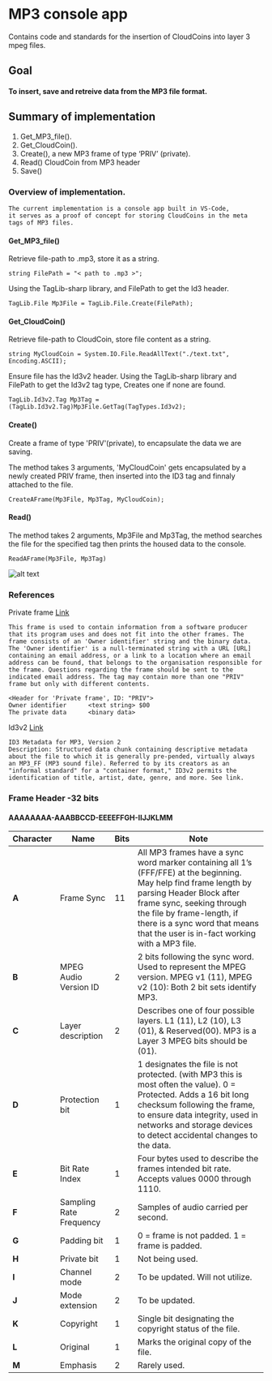 # MP3 console app
Contains code and standards for the insertion of CloudCoins into layer 3 mpeg files.


## Goal

#### To insert, save and retreive data from the MP3 file format.

## Summary of implementation

1) Get_MP3_file().
2) Get_CloudCoin().
3) Create(), a new MP3 frame of type ‘PRIV’ (private).
5) Read()  CloudCoin from MP3 header
6) Save()


### Overview of implementation.

    The current implementation is a console app built in VS-Code,
    it serves as a proof of concept for storing CloudCoins in the meta tags of MP3 files.
    
    
#### Get_MP3_file()

Retrieve file-path to .mp3, store it as a string.
```
string FilePath = "< path to .mp3 >";
```

Using the TagLib-sharp library, and FilePath to get the Id3 header.
```
TagLib.File Mp3File = TagLib.File.Create(FilePath);
```

#### Get_CloudCoin()

Retrieve file-path to CloudCoin, store file content as a string.
```
string MyCloudCoin = System.IO.File.ReadAllText("./text.txt", Encoding.ASCII);
```

Ensure file has the Id3v2 header.
Using the TagLib-sharp library and FilePath to get the Id3v2 tag type, Creates one if none are found.
```
TagLib.Id3v2.Tag Mp3Tag = (TagLib.Id3v2.Tag)Mp3File.GetTag(TagTypes.Id3v2);
```

#### Create()
Create a frame of type 'PRIV'(private), to encapsulate the data we are saving.

The method takes 3 arguments, 'MyCloudCoin' gets encapsulated by a newly created PRIV frame, then inserted into the ID3 tag and finnaly attached to the file.
```
CreateAFrame(Mp3File, Mp3Tag, MyCloudCoin);
```


#### Read()

The method takes 2 arguments, Mp3File and Mp3Tag, the method searches the file for the specified tag then prints the housed data to the console.
```
ReadAFrame(Mp3File, Mp3Tag)
```


![alt text](https://raw.githubusercontent.com/CloudCoinConsortium/MP3_console/blob/master/Mp3Standard.png)



### References

Private frame [Link](http://id3.org/id3v2.4.0-frames)

    This frame is used to contain information from a software producer that its program uses and does not fit into the other frames. The frame consists of an 'Owner identifier' string and the binary data. The 'Owner identifier' is a null-terminated string with a URL [URL] containing an email address, or a link to a location where an email address can be found, that belongs to the organisation responsible for the frame. Questions regarding the frame should be sent to the indicated email address. The tag may contain more than one "PRIV" frame but only with different contents.

    <Header for 'Private frame', ID: "PRIV">
    Owner identifier      <text string> $00
    The private data      <binary data>

Id3v2 [Link](https://www.loc.gov/preservation/digital/formats/fdd/fdd000108.shtml)

    ID3 Metadata for MP3, Version 2
    Description: Structured data chunk containing descriptive metadata about the file to which it is generally pre-pended, virtually always an MP3_FF (MP3 sound file). Referred to by its creators as an "informal standard" for a "container format," ID3v2 permits the identification of title, artist, date, genre, and more. See link.







### Frame Header -32 bits
#### AAAAAAAA-AAABBCCD-EEEEFFGH-IIJJKLMM

Character | Name | Bits | Note
--- | --- | --- | ---
**A** | Frame Sync | 11 | All MP3 frames have a sync word marker containing all 1’s (FFF/FFE) at the beginning. May help find frame length by parsing Header Block after frame sync, seeking through the file by frame-length, if there is a sync word that means that the user is in-fact working with a MP3 file.
**B** | MPEG Audio Version ID | 2 | 2 bits following the sync word. Used to represent the MPEG version. MPEG v1 (11), MPEG v2 (10): Both 2 bit sets identify MP3.
**C** | Layer description | 2 | Describes one of four possible layers. L1 (11),  L2 (10), L3 (01), & Reserved(00). MP3 is a Layer 3 MPEG bits should be (01).
**D** | Protection bit | 1 |  1 designates the file is not protected. (with MP3 this is most often the value). 0 = Protected. Adds a 16 bit long checksum following the frame, to ensure data integrity, used in networks and storage devices to detect accidental changes to the data.
**E** |  Bit Rate Index | 1 | Four bytes used to describe the frames intended bit rate. Accepts values 0000 through 1110.
**F** | Sampling Rate Frequency | 2 | Samples of audio carried per second.
**G** | Padding bit | 1 | 0 = frame is not padded. 1 = frame is padded.
**H** | Private bit | 1 | Not being used.
**I** | Channel mode | 2 | To be updated. Will not utilize.
**J** | Mode extension | 2 | To be updated.
**K** | Copyright | 1 | Single bit designating the copyright status of the file.
**L** | Original | 1 | Marks the original copy of the file.
**M** | Emphasis | 2 | Rarely used.



